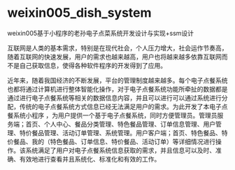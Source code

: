 # weixin005_dish_system
weixin005基于小程序的老孙电子点菜系统开发设计与实现+ssm设计

  互联网是人类的基本需求，特别是在现代社会，个人压力增大，社会运作节奏高，随着互联网的快速发展，用户的需求也越来越高，用户也将越来越多依靠互联网而不是自己获取信息，使得各种软件程序的开发得到了应用。

  近年来，随着我国经济的不断发展，平台的管理制度越来越多。每个电子点餐系统也都将通过计算机进行整体智能化操作，对于电子点餐系统功能所牵扯的数据都是通过进行电子点餐系统等相关的数据信息内容，并且可以进行可以通过系统进行分配，传统的电子点餐系统方式信息已经无法满足用户的需求。为此开发了本电子点餐系统小程序 ，为用户提供一个基于电子点餐系统，同时方便管理员。管理员服务端；首页、个人中心、餐品分类管理、特色餐品管理、订单信息管理、用户管理、特价餐品管理、活动订单管理、系统管理。用户客户端；首页、特色餐品、特价餐品、我的（特色餐品、订单信息、特价餐品、活动订单）等详细情况进行操作。该系统满足了用户对电子点餐系统信息获取的需求，并且信息可以及时、准确、有效地进行查看并且系统化、标准化和有效的工作。

